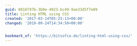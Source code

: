 ```yaml
---
guid: 0816f97b-3b0e-4923-bc49-9ae33d5f7e09
title: Linting HTML using CSS
created: '2017-03-14T05:25:13+00:00'
changed: '2019-09-24T14:34:50+00:00'


bookmark_of: 'https://bitsofco.de/linting-html-using-css/'
---
```




